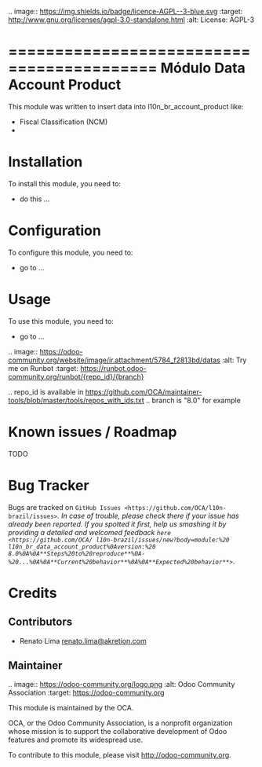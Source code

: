 .. image:: https://img.shields.io/badge/licence-AGPL--3-blue.svg
   :target: http://www.gnu.org/licenses/agpl-3.0-standalone.html
   :alt: License: AGPL-3

==========================================
Módulo Data Account Product
==========================================

This module was written to insert data into l10n_br_account_product like:
 * Fiscal Classification (NCM)
 *

Installation
============

To install this module, you need to:

* do this ...

Configuration
=============

To configure this module, you need to:

* go to ...

Usage
=====

To use this module, you need to:

* go to ...

.. image:: https://odoo-community.org/website/image/ir.attachment/5784_f2813bd/datas
   :alt: Try me on Runbot
   :target: https://runbot.odoo-community.org/runbot/{repo_id}/{branch}


.. repo_id is available in https://github.com/OCA/maintainer-tools/blob/master/tools/repos_with_ids.txt
.. branch is "8.0" for example

Known issues / Roadmap
======================

TODO

Bug Tracker
===========

Bugs are tracked on `GitHub Issues <https://github.com/OCA/l10n-brazil/issues>`_.
In case of trouble, please check there if your issue has already been reported.
If you spotted it first, help us smashing it by providing a detailed and welcomed feedback `here <https://github.com/OCA/
l10n-brazil/issues/new?body=module:%20
l10n_br_data_account_product%0Aversion:%20
8.0%0A%0A**Steps%20to%20reproduce**%0A-%20...%0A%0A**Current%20behavior**%0A%0A**Expected%20behavior**>`_.


Credits
=======

Contributors
------------

* Renato Lima <renato.lima@akretion.com>

Maintainer
----------

.. image:: https://odoo-community.org/logo.png
   :alt: Odoo Community Association
   :target: https://odoo-community.org

This module is maintained by the OCA.

OCA, or the Odoo Community Association, is a nonprofit organization whose
mission is to support the collaborative development of Odoo features and
promote its widespread use.

To contribute to this module, please visit http://odoo-community.org.
